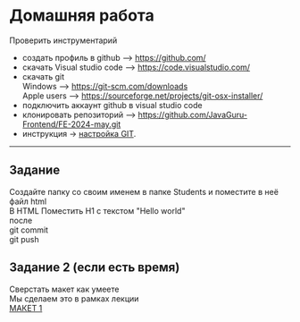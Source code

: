 # Домашняя работа
Проверить инструментарий 
- создать профиль в github    --> https://github.com/
- скачать Visual studio code  --> https://code.visualstudio.com/
- скачать git  
    Windows                   --> https://git-scm.com/downloads  
    Apple users               --> https://sourceforge.net/projects/git-osx-installer/
- подключить аккаунт github в visual studio code 
- клонировать репозиторий     --> https://github.com/JavaGuru-Frontend/FE-2024-may.git
- инструкция -> [настройка GIT]().
---

## Задание
Создайте папку со своим именем в папке Students и поместите в неё файл html   
В HTML Поместить H1 c текстом "Hello world"  
после     
git commit  
git push

## Задание 2 (если есть время)
Сверстать макет как умеете    
Мы сделаем это в рамках лекции   
[МАКЕТ 1](https://www.figma.com/design/2vADRKfUnTywc18RLUuR5Z/Template-%E2%84%961?node-id=0%3A1&t=fZ8vu5z5u3erzemy-1) 
